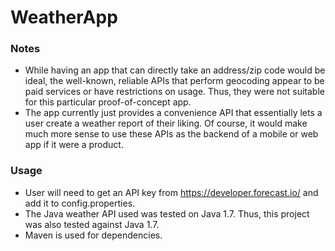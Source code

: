 # WeatherApp

### Notes
- While having an app that can directly take an address/zip code would be ideal,
 the well-known, reliable APIs that perform geocoding appear to be paid services
 or have restrictions on usage. Thus, they were not suitable for this particular
 proof-of-concept app.
- The app currently just provides a convenience API that essentially lets a 
 user create a weather report of their liking. Of course, it would make much 
 more sense to use these APIs as the backend of a mobile or web app if it were
 a product.

### Usage
- User will need to get an API key from https://developer.forecast.io/ and
 add it to config.properties.
- The Java weather API used was tested on Java 1.7. Thus, this project was also
 tested against Java 1.7.
- Maven is used for dependencies.